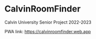 # CalvinRoomFinder

Calvin University Senior Project 2022-2023

PWA link: https://calvinroomfinder.web.app
